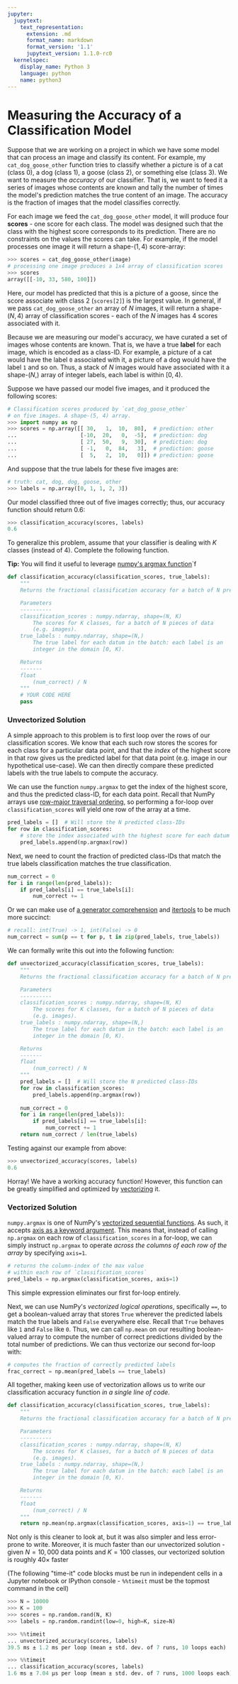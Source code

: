 ```yaml
---
jupyter:
  jupytext:
    text_representation:
      extension: .md
      format_name: markdown
      format_version: '1.1'
      jupytext_version: 1.1.0-rc0
  kernelspec:
    display_name: Python 3
    language: python
    name: python3
---
```


<!-- #region -->
# Measuring the Accuracy of a Classification Model
Suppose that we are working on a project in which we have some model that can process an image and classify its content. For example, my `cat_dog_goose_other` function tries to classify whether a picture is of a cat (class 0), a dog (class 1), a goose (class 2), or something else (class 3). We want to measure the *accuracy* of our classifier. That is, we want to feed it a series of images whose contents are known and tally the number of times the model's prediction matches the true content of an image. The accuracy is the fraction of images that the model classifies correctly.

For each image we feed the `cat_dog_goose_other` model, it will produce four **scores** - one score for each class. The model was designed such that the class with the highest score corresponds to its prediction. There are no  constraints on the values the scores can take. For example, if the model processes one image it will return a shape-$(1, 4)$ score-array:

```python
>>> scores = cat_dog_goose_other(image)
# processing one image produces a 1x4 array of classification scores
>>> scores
array([[-10, 33, 580, 100]])
```
Here, our model has predicted that this is a picture of a goose, since the score associate with class 2 (`scores[2]`) is the largest value. In general, if we pass `cat_dog_goose_other` an array of $N$ images, it will return a shape-$(N, 4)$ array of classification scores - each of the $N$ images has $4$ scores associated with it.

Because we are measuring our model's accuracy, we have curated a set of images whose contents are known. That is, we have a true **label** for each image, which is encoded as a class-ID. For example, a picture of a cat would have the label `0` associated with it, a picture of a dog would have the label `1` and so on. Thus, a stack of $N$ images would have associated with it a shape-$(N,)$ array of integer labels, each label is within $[0, 4)$.

Suppose we have passed our model five images, and it produced the following scores:
```python
# Classification scores produced by `cat_dog_goose_other` 
# on five images. A shape-(5, 4) array.
>>> import numpy as np
>>> scores = np.array([[ 30,   1,  10,  80],  # prediction: other
...                    [-10,  20,   0,  -5],  # prediction: dog
...                    [ 27,  50,   9,  30],  # prediction: dog
...                    [ -1,   0,  84,   3],  # prediction: goose
...                    [  5,   2,  10,   0]]) # prediction: goose
``` 

And suppose that the true labels for these five images are:
```python
# truth: cat, dog, dog, goose, other 
>>> labels = np.array([0, 1, 1, 2, 3])
```

Our model  classified three out of five images correctly; thus, our accuracy function should return 0.6:
```python
>>> classification_accuracy(scores, labels)
0.6
```

To generalize this problem, assume that your classifier is dealing with $K$ classes (instead of $4$). Complete the following function. 

**Tip:** You will find it useful to leverage [numpy's argmax function](https://docs.scipy.org/doc/numpy/reference/generated/numpy.argmax.html#numpy.argmax)`f

```python
def classification_accuracy(classification_scores, true_labels):
    """
    Returns the fractional classification accuracy for a batch of N predictions.

    Parameters
    ----------
    classification_scores : numpy.ndarray, shape=(N, K)
        The scores for K classes, for a batch of N pieces of data 
        (e.g. images).
    true_labels : numpy.ndarray, shape=(N,)
        The true label for each datum in the batch: each label is an
        integer in the domain [0, K).

    Returns
    -------
    float
        (num_correct) / N
    """
    # YOUR CODE HERE
    pass

```
<!-- #endregion -->

<!-- #region -->
### Unvectorized Solution
A simple approach to this problem is to first loop over the rows of our classification scores. We know that each such row stores the scores for each class for a particular data point, and that the *index* of the highest score in that row gives us the predicted label for that data point (e.g. image in our hypothetical use-case). We can then directly compare these predicted labels with the true labels to compute the accuracy.

We can use the function `numpy.argmax` to get the index of the highest score, and thus the predicted class-ID, for each data point. Recall that NumPy arrays use [row-major traversal ordering](https://www.pythonlikeyoumeanit.com/Module3_IntroducingNumpy/ArrayTraversal.html#How-to-Traverse-an-Array:-Row-major-%28C%29-vs-Column-major-%28F%29-Traversal-Ordering), so performing a for-loop over `classification_scores` will yield one row of the array at a time.

```python
pred_labels = []  # Will store the N predicted class-IDs
for row in classification_scores:
    # store the index associated with the highest score for each datum
    pred_labels.append(np.argmax(row))  
```

Next, we need to count the fraction of predicted class-IDs that match the true labels classification matches the true classification.

```python
num_correct = 0
for i in range(len(pred_labels)):
    if pred_labels[i] == true_labels[i]:
        num_correct += 1
```

Or we can make use of [a generator comprehension](https://www.pythonlikeyoumeanit.com/Module2_EssentialsOfPython/Generators_and_Comprehensions.html#Creating-your-own-generator:-generator-comprehensions) and [itertools](https://www.pythonlikeyoumeanit.com/Module2_EssentialsOfPython/Itertools.html) to be much more succinct:

```python
# recall: int(True) -> 1, int(False) -> 0
num_correct = sum(p == t for p, t in zip(pred_labels, true_labels)) 
```

We can formally write this out into the following function:

```python
def unvectorized_accuracy(classification_scores, true_labels):
    """
    Returns the fractional classification accuracy for a batch of N predictions.

    Parameters
    ----------
    classification_scores : numpy.ndarray, shape=(N, K)
        The scores for K classes, for a batch of N pieces of data 
        (e.g. images).
    true_labels : numpy.ndarray, shape=(N,)
        The true label for each datum in the batch: each label is an
        integer in the domain [0, K).

    Returns
    -------
    float
        (num_correct) / N
    """
    pred_labels = []  # Will store the N predicted class-IDs
    for row in classification_scores:
        pred_labels.append(np.argmax(row))
    
    num_correct = 0
    for i in range(len(pred_labels)):
        if pred_labels[i] == true_labels[i]:
            num_correct += 1
    return num_correct / len(true_labels)
```
Testing against our example from above:
```python
>>> unvectorized_accuracy(scores, labels)
0.6
```
Horray! We have a working accuracy function! However, this function can be greatly simplified and optimized by [vectorizing](https://www.pythonlikeyoumeanit.com/Module3_IntroducingNumpy/VectorizedOperations.html) it.
<!-- #endregion -->

<!-- #region -->
### Vectorized Solution
`numpy.argmax` is one of NumPy's [vectorized sequential functions](https://www.pythonlikeyoumeanit.com/Module3_IntroducingNumpy/VectorizedOperations.html#Sequential-Functions). As such, it accepts [axis as a keyword argument](https://www.pythonlikeyoumeanit.com/Module3_IntroducingNumpy/VectorizedOperations.html#Specifying-the-axis-Keyword-Argument-in-Sequential-NumPy-Functions). This means that, instead of calling `np.argmax` on each row of `classification_scores` in a for-loop, we can simply instruct `np.argmax` to operate *across the columns of each row of the array* by specifying `axis=1`.

```python
# returns the column-index of the max value 
# within each row of `classification_scores`
pred_labels = np.argmax(classification_scores, axis=1)
```
This simple expression eliminates our first for-loop entirely.

Next, we can use NumPy's *vectorized logical operations*, specifically `==`, to get a boolean-valued array that stores `True` wherever the predicted labels match the true labels and `False` everywhere else. Recall that `True` behaves like `1` and `False` like `0`. Thus, we can call `np.mean` on our resulting boolean-valued array to compute the number of correct predictions divided by the total number of predictions. We can thus vectorize our second for-loop with:

```python
# computes the fraction of correctly predicted labels
frac_correct = np.mean(pred_labels == true_labels)
```

All together, making keen use of vectorization allows us to write our classification accuracy function *in a single line of code*. 

```python
def classification_accuracy(classification_scores, true_labels):
    """
    Returns the fractional classification accuracy for a batch of N predictions.

    Parameters
    ----------
    classification_scores : numpy.ndarray, shape=(N, K)
        The scores for K classes, for a batch of N pieces of data 
        (e.g. images).
    true_labels : numpy.ndarray, shape=(N,)
        The true label for each datum in the batch: each label is an
        integer in the domain [0, K).

    Returns
    -------
    float
        (num_correct) / N
    """
    return np.mean(np.argmax(classification_scores, axis=1) == true_labels)
```

Not only is this cleaner to look at, but it was also simpler and less error-prone to write. Moreover, it is much faster than our unvectorized solution - given $N=10,000$ data points and $K=100$ classes, our vectorized solution is roughly $40\times$ faster 

(The following "time-it" code blocks must be run in independent cells in a Jupyter notebook or IPython console - `%%timeit` must be the topmost command in the cell)

```python
>>> N = 10000
>>> K = 100
>>> scores = np.random.rand(N, K)
>>> labels = np.random.randint(low=0, high=K, size=N)
```
```python
>>> %%timeit
... unvectorized_accuracy(scores, labels)
39.5 ms ± 1.2 ms per loop (mean ± std. dev. of 7 runs, 10 loops each)
```

```python
>>> %%timeit
... classification_accuracy(scores, labels)
1.6 ms ± 7.04 µs per loop (mean ± std. dev. of 7 runs, 1000 loops each)
```
<!-- #endregion -->
